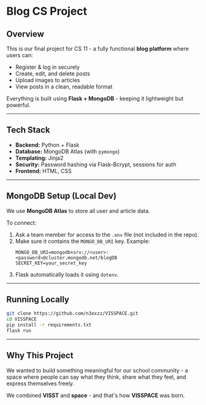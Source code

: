 # Blog CS Project

## Overview
This is our final project for CS 11 - a fully functional **blog platform** where users can:
- Register & log in securely
- Create, edit, and delete posts
- Upload images to articles
- View posts in a clean, readable format

Everything is built using **Flask + MongoDB** - keeping it lightweight but powerful.

---

## Tech Stack
- **Backend:** Python + Flask
- **Database:** MongoDB Atlas (with `pymongo`)
- **Templating:** Jinja2
- **Security:** Password hashing via Flask-Bcrypt, sessions for auth
- **Frontend:** HTML, CSS

---

## MongoDB Setup (Local Dev)
We use **MongoDB Atlas** to store all user and article data.

To connect:
1. Ask a team member for access to the `.env` file (not included in the repo).
2. Make sure it contains the `MONGO_DB_URI` key.
    Example:
    ```env
    MONGO_DB_URI=mongodb+srv://<user>:<password>@cluster.mongodb.net/blogDB
    SECRET_KEY=your_secret_key
    ```
3. Flask automatically loads it using `dotenv`.

---

## Running Locally
```bash
git clone https://github.com/n3oxzz/VISSPACE.git
cd VISSPACE
pip install -r requirements.txt
flask run 
```

---

## Why This Project
We wanted to build something meaningful for our school community - a space where people can say what they think, share what they feel, and express themselves freely.

We combined **VISST** and **space** - and that's how **VISSPACE** was born.



